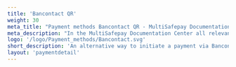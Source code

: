 ```yaml
---
title: 'Bancontact QR'
weight: 30
meta_title: "Payment methods Bancontact QR - MultiSafepay Documentation Center"
meta_description: "In the MultiSafepay Documentation Center all relevant information regarding our Plugins and API. As well as Support pages for Payment Method, Tools and General Questions. You can also find the contact details of our Support Team and Integration Team."
logo: '/logo/Payment_methods/Bancontact.svg'
short_description: 'An alternative way to initiate a payment via Bancontact'
layout: 'paymentdetail'
---
```

